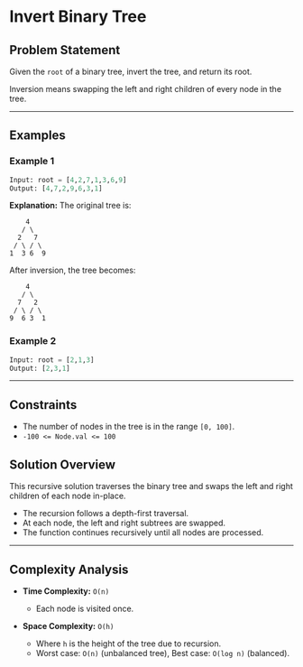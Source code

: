 # Invert Binary Tree

## Problem Statement

Given the `root` of a binary tree, invert the tree, and return its root.

Inversion means swapping the left and right children of every node in the tree.

---

## Examples

### Example 1
```python
Input: root = [4,2,7,1,3,6,9]
Output: [4,7,2,9,6,3,1]
```
**Explanation:**
The original tree is:
```
    4
   / \
  2   7
 / \ / \
1  3 6  9
```
After inversion, the tree becomes:
```
    4
   / \
  7   2
 / \ / \
9  6 3  1
```

### Example 2
```python
Input: root = [2,1,3]
Output: [2,3,1]
```


---

## Constraints

- The number of nodes in the tree is in the range `[0, 100]`.
- `-100 <= Node.val <= 100`

## Solution Overview

This recursive solution traverses the binary tree and swaps the left and right children of each node in-place.

- The recursion follows a depth-first traversal.
- At each node, the left and right subtrees are swapped.
- The function continues recursively until all nodes are processed.

---

## Complexity Analysis

- **Time Complexity:** `O(n)`
  - Each node is visited once.

- **Space Complexity:** `O(h)`
  - Where `h` is the height of the tree due to recursion.
  - Worst case: `O(n)` (unbalanced tree), Best case: `O(log n)` (balanced).

